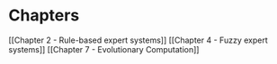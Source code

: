 # Chapters

[[Chapter 2 - Rule-based expert systems]]
[[Chapter 4 - Fuzzy expert systems]]
[[Chapter 7 - Evolutionary Computation]]